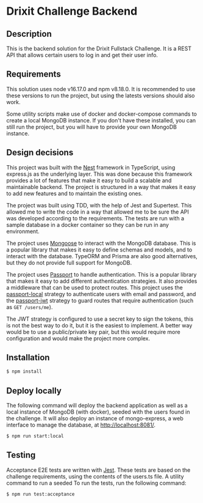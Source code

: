 # Drixit Challenge Backend

## Description

This is the backend solution for the Drixit Fullstack Challenge. It is a REST API that allows certain users to log in and get their user info.

## Requirements

This solution uses node v16.17.0 and npm v8.18.0. It is recommended to use these versions to run the project, but using the latests versions should also work.

Some utility scripts make use of docker and docker-compose commands to create a local MongoDB instance. If you don't have these installed, you can still run the project, but you will have to provide your own MongoDB instance.

## Design decisions

This project was built with the [Nest](https://github.com/nestjs/nest) framework in TypeScript, using express.js as the underlying layer. This was done because this framework provides a lot of features that make it easy to build a scalable and maintainable backend. The project is structured in a way that makes it easy to add new features and to maintain the existing ones.

The project was built using TDD, with the help of Jest and Supertest. This allowed me to write the code in a way that allowed me to be sure the API was developed according to the requirements. The tests are run with a sample database in a docker container so they can be run in any environment.

The project uses [Mongoose](https://mongoosejs.com/) to interact with the MongoDB database. This is a popular library that makes it easy to define schemas and models, and to interact with the database. TypeORM and Prisma are also good alternatives, but they do not provide full support for MongoDB.

The project uses [Passport](http://www.passportjs.org/) to handle authentication. This is a popular library that makes it easy to add different authentication strategies. It also provides a middleware that can be used to protect routes. This project uses the [passport-local](http://www.passportjs.org/packages/passport-local/) strategy to authenticate users with email and password, and the [passport-jwt](http://www.passportjs.org/packages/passport-jwt/) strategy to guard routes that require authentication (such as `GET /users/me`).

The JWT strategy is configured to use a secret key to sign the tokens, this is not the best way to do it, but it is the easiest to implement. A better way would be to use a public/private key pair, but this would require more configuration and would make the project more complex.

## Installation

```bash
$ npm install
```

## Deploy locally

The following command will deploy the backend application as well as a local instance of MongoDB (with docker), seeded with the users found in the challenge. It will also deploy an instance of mongo-express, a web interface to manage the database, at [http://localhost:8081/](http://localhost:8081/).

```bash
$ npm run start:local
```

## Testing

Acceptance E2E tests are written with [Jest](https://jestjs.io/). These tests are based on the challenge requirements, using the contents of the users.ts file. A utility command to run a seeded To run the tests, run the following command:

```bash
$ npm run test:acceptance
```
